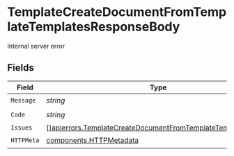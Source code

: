 # TemplateCreateDocumentFromTemplateTemplatesResponseBody

Internal server error


## Fields

| Field                                                                                                                                        | Type                                                                                                                                         | Required                                                                                                                                     | Description                                                                                                                                  |
| -------------------------------------------------------------------------------------------------------------------------------------------- | -------------------------------------------------------------------------------------------------------------------------------------------- | -------------------------------------------------------------------------------------------------------------------------------------------- | -------------------------------------------------------------------------------------------------------------------------------------------- |
| `Message`                                                                                                                                    | *string*                                                                                                                                     | :heavy_check_mark:                                                                                                                           | N/A                                                                                                                                          |
| `Code`                                                                                                                                       | *string*                                                                                                                                     | :heavy_check_mark:                                                                                                                           | N/A                                                                                                                                          |
| `Issues`                                                                                                                                     | [][apierrors.TemplateCreateDocumentFromTemplateTemplatesIssues](../../models/apierrors/templatecreatedocumentfromtemplatetemplatesissues.md) | :heavy_minus_sign:                                                                                                                           | N/A                                                                                                                                          |
| `HTTPMeta`                                                                                                                                   | [components.HTTPMetadata](../../models/components/httpmetadata.md)                                                                           | :heavy_check_mark:                                                                                                                           | N/A                                                                                                                                          |
